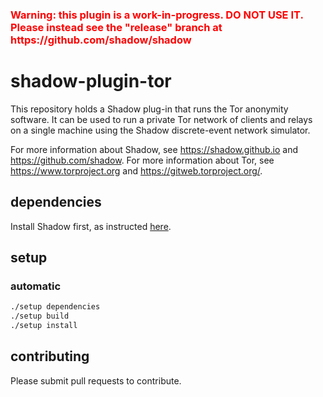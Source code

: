 
<h3><span style="color:red">Warning: this plugin is a work-in-progress. DO NOT USE IT. Please instead see the "release" branch at https://github.com/shadow/shadow</span></h3>

# shadow-plugin-tor

This repository holds a Shadow plug-in that runs the Tor anonymity software. It can be used to run a private Tor network of clients and relays on a single machine using the Shadow discrete-event network simulator.

For more information about Shadow, see https://shadow.github.io and https://github.com/shadow. For more information about Tor, see https://www.torproject.org and https://gitweb.torproject.org/.

## dependencies

Install Shadow first, as instructed [here](https://github.com/shadow/shadow/wiki/Preparing-your-machine).

## setup

### automatic

```bash
./setup dependencies
./setup build
./setup install
```

<!--
## dependencies
### Using the Fedora package manager

```bash
sudo yum install libstdc++ libstdc++-devel boost boost-devel
```

### Using the Ubuntu package manager

```bash
sudo apt-get install
```
## setup plugin

### get and configure tor

We need to get the tor source so we can compile it into our Shadow plug-in, and then configure it to obtain a proper `orconfig.h` file.

```bash
cd shadow-plugin-tor
mkdir build
cd build
git clone --branch tor-0.2.5.2-alpha https://git.torproject.org/tor.git
cd tor
./autogen.sh
./configure --disable-transparent --disable-asciidoc --disable-threads CFLAGS="-fPIC -fno-inline" --with-libevent-dir=`readlink -f ~`/.shadow --with-openssl-dir=`readlink -f ~`/.shadow
make -jN
cd ..
```

Replace `N` with the number of cores you want to use for a parallel build.

Note that `--with-openssl-dir` need to be set to specify a custom install path of a custom compiled OpenSSL.

### build plugin using cmake

```bash
mkdir main
cd main
CC=`which clang` CXX=`which clang++` cmake ../.. -DTOR_VERSION_A=0 -DTOR_VERSION_B=2 -DTOR_VERSION_C=5 -DTOR_VERSION_D=2
make -jN
make install
```

Replace `N` with the number of cores you want to use for a parallel build.

## cmake options


## troubleshooting

First try rebuilding to ensure that the cmake cache is up to date

```bash
rm -rf build
mkdir build
cd build
```

using `VERBOSE=1` for more verbose output

```bash
CC=`which clang` CXX=`which clang++` cmake ..
VERBOSE=1 make
```
-->
## contributing

Please submit pull requests to contribute.

